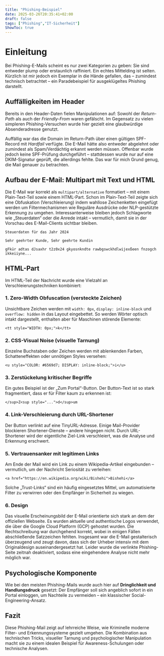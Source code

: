```yaml
---
title: "Phishing-Beispiel"
date: 2025-03-26T20:35:41+02:00
draft: false
tags: ["Phishing","IT-Sicherheit"]
ShowToc: true
---
```

# Einleitung

Bei Phishing-E-Mails scheint es nur zwei Kategorien zu geben: Sie sind entweder plump oder erstaunlich raffiniert. Ein echtes Mittelding ist selten. Kürzlich ist mir jedoch ein Exemplar in die Hände gefallen, das – zumindest technisch betrachtet – ein Paradebeispiel für ausgeklügeltes Phishing darstellt.

## Auffälligkeiten im Header

Bereits in den Header-Daten fielen Manipulationen auf: Sowohl der *Return-Path* als auch der *Friendly-From* waren gefälscht. Im Gegensatz zu vielen simpleren Phishing-Versuchen wurde hier gezielt eine glaubwürdige Absenderadresse genutzt.

Auffällig war das die Domain im Return-Path über einen gültigen SPF-Record mit *Hardfail* verfügte. Die E-Mail hätte also entweder abgelehnt oder zumindest als Spam/Verdächtig erkannt werden müssen. Offenbar wurde jedoch keine SPF-Prüfung durchgeführt – stattdessen wurde nur auf eine DKIM-Signatur geprüft, die allerdings fehlte. Das war für mich Grund genug, die Mail genauer zu betrachten.

## Aufbau der E-Mail: Multipart mit Text und HTML

Die E-Mail war korrekt als `multipart/alternative` formatiert – mit einem Plain-Text-Teil sowie einem HTML-Part. Schon im Plain-Text-Teil zeigte sich eine Obfuskation (Verschleierung) indem wahllose Zeichenketten eingefügt werden um Filtermechanismen wie Reguläre Ausdrücke oder NLP-gestützte Erkennung zu umgehen. Interessanterweise bleiben jedoch Schlagworte wie „Steuerdaten“ oder die Anrede intakt – vermutlich, damit sie in der Vorschau des E-Mail-Clients sichtbar bleiben.


    Steuerdaten für das Jahr 2024

    Sehr geehrter Kunde, Sehr geehrte Kundin

    gFkür adtas dJsaxhr t2z0x24 gkyosnkndte rawbgswckhdlwijexßeen fnzogch ikkeiiyne...


## HTML-Part

Im HTML-Teil der Nachricht wurde eine Vielzahl an Verschleierungstechniken kombiniert:

### 1. Zero-Width Obfuscation (versteckte Zeichen)

Unsichtbare Zeichen werden mit `width: 0px`, `display: inline-block` und `overflow: hidden` in das Layout eingebettet. So werden Wörter optisch intakt dargestellt, enthalten aber für Maschinen störende Elemente:

    <tt style="WIDTH: 0px;">k</tt>


### 2. CSS-Visual Noise (visuelle Tarnung)

Einzelne Buchstaben oder Zeichen werden mit ablenkenden Farben, Schatteneffekten oder unnötigen Styles versehen:

    <u style="COLOR: #6569d7; DISPLAY: inline-block;">i</u>

### 3. Zerstückelung kritischer Begriffe

Ein gutes Beispiel ist der „Zum Portal“-Button. Der Button-Text ist so stark fragmentiert, dass er für Filter kaum zu erkennen ist:

    </sup>Z<sup style="...">d</sup>um

### 4. Link-Verschleierung durch URL-Shortener

Der Button verlinkt auf eine TinyURL-Adresse. Einige Mail-Provider blockieren Shortener-Dienste – andere hingegen nicht. Durch URL-Shortener wird der eigentliche Ziel-Link verschleiert, was die Analyse und Erkennung erschwert.

### 5. Vertrauensanker mit legitimen Links

Am Ende der Mail wird ein Link zu einem Wikipedia-Artikel eingebunden – vermutlich, um der Nachricht Seriosität zu verleihen:

    <a href="https://en.wikipedia.org/wiki/Bishehi">Bishehi</a>

Solche „Trust-Links“ sind ein häufig eingesetztes Mittel, um automatisierte Filter zu verwirren oder den Empfänger in Sicherheit zu wiegen.

### 6. Design

Das visuelle Erscheinungsbild der E-Mail orientierte sich stark an dem der offiziellen Webseite. Es wurden aktuelle und authentische Logos verwendet, die über die Google Cloud Platform (GCP) gehostet wurden. Die Rechtschreibung war durchgehend korrekt, wobei in einigen Fällen abschließende Satzzeichen fehlten. Insgesamt war die E-Mail gestalterisch überzeugend und zeugt davon, dass sich der Urheber intensiv mit dem Originaldesign auseinandergesetzt hat. Leider wurde die verlinkte Phishing-Seite zeitnah deaktiviert, sodass eine eingehendere Analyse nicht mehr möglich war.

## Psychologische Komponente

Wie bei den meisten Phishing-Mails wurde auch hier auf **Dringlichkeit und Handlungsdruck** gesetzt: Der Empfänger soll sich angeblich sofort in ein Portal einloggen, um Nachteile zu vermeiden – ein klassischer Social-Engineering-Ansatz.

## Fazit

Diese Phishing-Mail zeigt auf lehrreiche Weise, wie Kriminelle moderne Filter- und Erkennungssysteme gezielt umgehen. Die Kombination aus technischen Tricks, visueller Tarnung und psychologischer Manipulation macht sie zu einem idealen Beispiel für Awareness-Schulungen oder technische Analysen.
